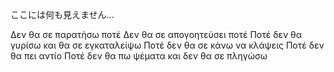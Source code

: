 ここには何も見えません...

Δεν θα σε παρατήσω ποτέ
Δεν θα σε απογοητεύσει ποτέ
Ποτέ δεν θα γυρίσω και θα σε εγκαταλείψω
Ποτέ δεν θα σε κάνω να κλάψεις
Ποτέ δεν θα πει αντίο
Ποτέ δεν θα πω ψέματα και δεν θα σε πληγώσω

<!---
Ratatouilledummie/Ratatouilledummie is a ✨ special ✨ repository because its `README.md` (this file) appears on your GitHub profile.
You can click the Preview link to take a look at your changes.
--->
